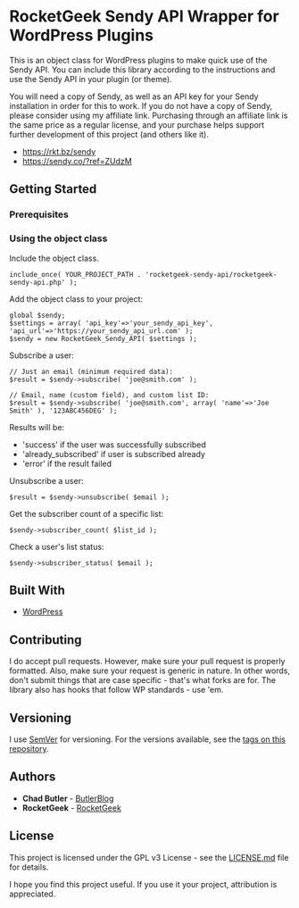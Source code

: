 # RocketGeek Sendy API Wrapper for WordPress Plugins

This is an object class for WordPress plugins to make quick use of the Sendy API. You can include this library according to the instructions and use the Sendy API in your plugin (or theme).

You will need a copy of Sendy, as well as an API key for your Sendy installation in order for this to work.  If you do not have a copy of Sendy, please consider using my affiliate link.  Purchasing through an affiliate link is the same price as a regular license, and your purchase helps support further development of this project (and others like it).

* https://rkt.bz/sendy
* https://sendy.co/?ref=ZUdzM

## Getting Started

### Prerequisites

### Using the object class

Include the object class.

```
include_once( YOUR_PROJECT_PATH . 'rocketgeek-sendy-api/rocketgeek-sendy-api.php' );
```

Add the object class to your project:
```
global $sendy;
$settings = array( 'api_key'=>'your_sendy_api_key', 'api_url'=>'https://your_sendy_api_url.com' );
$sendy = new RocketGeek_Sendy_API( $settings );
```

Subscribe a user:
```
// Just an email (minimum required data):
$result = $sendy->subscribe( 'joe@smith.com' );

// Email, name (custom field), and custom list ID:
$result = $sendy->subscribe( 'joe@smith.com', array( 'name'=>'Joe Smith' ), '123ABC456DEG' );
```

Results will be:
 * 'success' if the user was successfully subscribed
 * 'already_subscribed' if user is subscribed already
 * 'error' if the result failed

Unsubscribe a user:
```
$result = $sendy->unsubscribe( $email );
```

Get the subscriber count of a specific list:
```
$sendy->subscriber_count( $list_id );
```

Check a user's list status:
```
$sendy->subscriber_status( $email );
```

## Built With

* [WordPress](https://make.wordpress.org/)

## Contributing

I do accept pull requests. However, make sure your pull request is properly formatted. Also, make sure your request is generic in nature. In other words, don't submit things that are case specific - that's what forks are for. The library also has hooks that follow WP standards - use 'em.

## Versioning

I use [SemVer](http://semver.org/) for versioning. For the versions available, see the [tags on this repository](https://github.com/rocketgeek/jquery_tabs/tags). 

## Authors

* **Chad Butler** - [ButlerBlog](https://github.com/butlerblog)
* **RocketGeek** - [RocketGeek](https://github.com/rocketgeek)

## License

This project is licensed under the GPL v3 License - see the [LICENSE.md](LICENSE.md) file for details.

I hope you find this project useful. If you use it your project, attribution is appreciated.